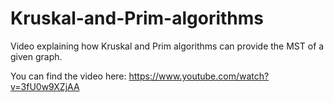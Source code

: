 # Kruskal-and-Prim-algorithms
Video explaining how Kruskal and Prim algorithms can provide the MST of a given graph.

You can find the video here:
https://www.youtube.com/watch?v=3fU0w9XZjAA
